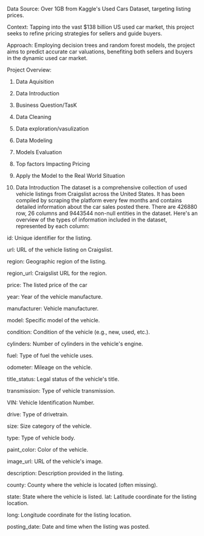 Data Source: Over 1GB from Kaggle's Used Cars Dataset, targeting listing prices.

Context: Tapping into the vast $138 billion US used car market, this project seeks to refine pricing strategies for sellers and guide buyers.

Approach: Employing decision trees and random forest models, the project aims to predict accurate car valuations, benefiting both sellers and buyers in the dynamic used car market.


Project Overview:
1. Data Aquisition

2. Data Introduction

3. Business Question/TasK

4. Data Cleaning

5. Data exploration/vasulization

6. Data Modeling

7. Models Evaluation

8. Top factors Impacting Pricing

9. Apply the Model to the Real World Situation


2. Data Introduction
The dataset is a comprehensive collection of used vehicle listings from Craigslist across the United States. It has been compiled by scraping the platform every few months and contains detailed information about the car sales posted there. There are 426880 row, 26 columns and 9443544 non-null entities in the dataset. Here's an overview of the types of information included in the dataset, represented by each column:

id: Unique identifier for the listing.

url: URL of the vehicle listing on Craigslist.

region: Geographic region of the listing.

region_url: Craigslist URL for the region.

price: The listed price of the car

year: Year of the vehicle manufacture.

manufacturer: Vehicle manufacturer.

model: Specific model of the vehicle.

condition: Condition of the vehicle (e.g., new, used, etc.).

cylinders: Number of cylinders in the vehicle's engine.

fuel: Type of fuel the vehicle uses.

odometer: Mileage on the vehicle.

title_status: Legal status of the vehicle's title.

transmission: Type of vehicle transmission.

VIN: Vehicle Identification Number.

drive: Type of drivetrain.

size: Size category of the vehicle.

type: Type of vehicle body.

paint_color: Color of the vehicle.

image_url: URL of the vehicle's image.

description: Description provided in the listing.

county: County where the vehicle is located (often missing).

state: State where the vehicle is listed. lat: Latitude coordinate for the listing location.

long: Longitude coordinate for the listing location.

posting_date: Date and time when the listing was posted.
